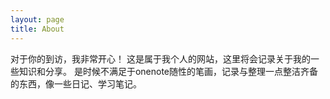 ```yaml
---
layout: page
title: About
---
```


对于你的到访，我非常开心！
这是属于我个人的网站，这里将会记录关于我的一些知识和分享。
是时候不满足于onenote随性的笔画，记录与整理一点整洁齐备的东西，像一些日记、学习笔记。